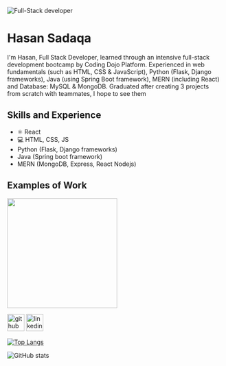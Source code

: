 ![Full-Stack developer](https://media.licdn.com/dms/image/D4D16AQEyTDCs_CRDYg/profile-displaybackgroundimage-shrink_350_1400/0/1666251426159?e=1680134400&v=beta&t=1snwBKlOP1D5VVe-vWGhhET2IrMs1aF_gGbaQALC5rI)

# Hasan Sadaqa
I'm Hasan, Full Stack Developer, learned through an intensive full-stack development bootcamp by Coding Dojo Platform.
Experienced in web fundamentals (such as HTML, CSS & JavaScript), Python (Flask, Django frameworks), Java (using Spring Boot framework), MERN (including React) and Database: MySQL & MongoDB. Graduated after creating 3 projects from scratch with teammates, I hope to see them

## Skills and Experience
* ⚛ React
* 💻 HTML, CSS, JS
* Python (Flask, Django frameworks)
* Java (Spring boot framework)
* MERN (MongoDB, Express, React Nodejs)

## Examples of Work
<img src="https://camo.githubusercontent.com/ce4130e3acf782965d681b677f5105c83a7d301dd0576c741d909c72bf7354ed/68747470733a2f2f692e696d6775722e636f6d2f544b34493977752e706e67" width="256"/> 


[<img src='https://cdn.jsdelivr.net/npm/simple-icons@3.0.1/icons/github.svg' alt='github' height='40'>](https://github.com/HasanMohammadSadaqa)  [<img src='https://cdn.jsdelivr.net/npm/simple-icons@3.0.1/icons/linkedin.svg' alt='linkedin' height='40'>](https://www.linkedin.com/in/hasan-sadaqa/)  

[![Top Langs](https://github-readme-stats.vercel.app/api/top-langs/?username=HasanMohammadSadaqa)](https://github.com/anuraghazra/github-readme-stats)

![GitHub stats](https://github-readme-stats.vercel.app/api?username=HasanMohammadSadaqa&show_icons=true)  

